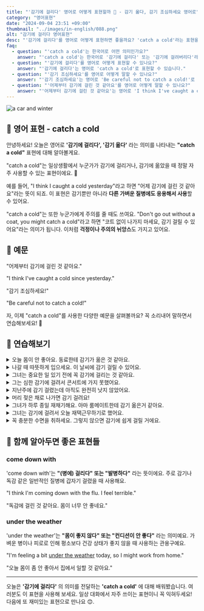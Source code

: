 ```yaml
---
title: "'감기에 걸리다' 영어로 어떻게 표현할까 🤒 - 감기 옮다, 감기 조심하세요 영어로"
category: "영어표현"
date: "2024-09-04 23:51 +09:00"
thumbnail: "../images/in-english/088.png"
alt: "감기에 걸리다 영어표현"
desc: "'감기에 걸리다'를 영어로 어떻게 표현하면 좋을까요? 'catch a cold'라는 표현을 배워봅시다. '어제부터 감기에 걸린 것 같아요', '감기 조심하세요!' 등을 영어로 표현하는 법을 알아볼게요. 다양한 예문을 통해서 연습하고 본인의 표현으로 만들어 보세요."
faq:
  - question: "'catch a cold'는 한국어로 어떤 의미인가요?"
    answer: "'catch a cold'는 한국어로 '감기에 걸리다' 또는 '감기에 걸려버리다'라는 의미입니다."
  - question: "'감기에 걸리다'를 영어로 어떻게 표현할 수 있나요?"
    answer: "'감기에 걸리다'는 영어로 'catch a cold'로 표현할 수 있습니다."
  - question: "'감기 조심하세요'를 영어로 어떻게 말할 수 있나요?"
    answer: "'감기 조심하세요'는 영어로 'Be careful not to catch a cold!'로 표현할 수 있습니다."
  - question: "'어제부터 감기에 걸린 것 같아요'를 영어로 어떻게 말할 수 있나요?"
    answer: "'어제부터 감기에 걸린 것 같아요'는 영어로 'I think I've caught a cold since yesterday.'로 표현할 수 있습니다."
---
```


![a car and winter](../images/in-english/088-1.avif)

## 🌟 영어 표현 - catch a cold

안녕하세요! 오늘은 영어로 **'감기에 걸리다', '감기 옮다'** 라는 의미를 나타내는 **"catch a cold"** 표현에 대해 알아볼게요.

"catch a cold"는 일상생활에서 누군가가 감기에 걸리거나, 감기에 옮았을 때 정말 자주 사용할 수 있는 표현이에요. 🤧

예를 들어, "I think I caught a cold yesterday"라고 하면 "어제 감기에 걸린 것 같아요"라는 뜻이 되죠. 이 표현은 감기뿐만 아니라 **다른 가벼운 질병에도 응용해서 사용**할 수 있어요.

"catch a cold"는 또한 누군가에게 주의를 줄 때도 쓰여요. "Don't go out without a coat, you might catch a cold"라고 하면 "코트 없이 나가지 마세요, 감기 걸릴 수 있어요"라는 의미가 됩니다. 이처럼 **걱정이나 주의의 뉘앙스**도 가지고 있어요.

<script async src="https://pagead2.googlesyndication.com/pagead/js/adsbygoogle.js?client=ca-pub-1465612013356152"
     crossorigin="anonymous"></script>
<!-- engple-horizontal-ad -->

<ins class="adsbygoogle"
     style="display:block"
     data-ad-client="ca-pub-1465612013356152"
     data-ad-slot="2106896038"
     data-ad-format="auto"
     data-full-width-responsive="true"></ins>

<script>
     (adsbygoogle = window.adsbygoogle || []).push({});
</script>

## 📖 예문

"어제부터 감기에 걸린 것 같아요."

"I think I've caught a cold since yesterday."

"감기 조심하세요!"

"Be careful not to catch a cold!"

자, 이제 "catch a cold"를 사용한 다양한 예문을 살펴볼까요? 꼭 소리내어 말하면서 연습해보세요! 🚀

## 💬 연습해보기

<details>
<summary>오늘 몸이 안 좋아요. 동료한테 감기가 옮은 것 같아요.</summary>
<span>I'm not feeling great today. I think I caught a cold from my coworker.</span>
</details>

<details>
<summary>나갈 때 따뜻하게 입으세요. 이 날씨에 감기 걸릴 수 있어요.</summary>
<span>Bundle up when you go out, or you'll catch a cold in this weather.</span>
</details>

<details>
<summary>그녀는 중요한 일 있기 전에 꼭 감기에 걸리는 것 같아요.</summary>
<span>She always seems to catch a cold right before important events.</span>
</details>

<details>
<summary>그는 심한 감기에 걸려서 콘서트에 가지 못했어요.</summary>
<span>He caught a nasty cold and had to miss the concert.</span>
</details>

<details>
<summary>지난주에 감기 걸렸는데 아직도 완전히 낫지 않았어요.</summary>
<span>I caught a cold last week, and I'm <a href="/blog/in-english/254.still/">still</a> not feeling 100%.</span>
</details>

<details>
<summary>머리 젖은 채로 나가면 감기 걸려요!</summary>
<span>Don't go out with wet hair, or you'll catch a cold!</span>
</details>

<details>
<summary>그녀가 하루 종일 재채기해요. 아마 룸메이트한테 감기 옮은거 같아요.</summary>
<span>She's been sneezing all day. she probably caught a cold from her roommate.</span>
</details>

<details>
<summary>그녀는 감기에 걸려서 오늘 재택근무하기로 했어요.</summary>
<span>She caught a cold and <a href="/blog/in-english/062.decide-to/">decided to</a> work from home today.</span>
</details>

<details>
<summary>꼭 충분한 수면을 취하세요. 그렇지 않으면 감기에 쉽게 걸릴 거에요.</summary>
<span><a href="/blog/in-english/232.make-sure/">Make sure</a> to get enough sleep, or you'll catch a cold easily.</span>
</details>

## 🤝 함께 알아두면 좋은 표현들

### come down with

'come down with'는 **"(병에) 걸리다" 또는 "발병하다"** 라는 뜻이에요. 주로 감기나 독감 같은 일반적인 질병에 갑자기 걸렸을 때 사용해요.

"I think I'm coming down with the flu. I feel terrible."

"독감에 걸린 것 같아요. 몸이 너무 안 좋네요."

### under the weather

'under the weather'는 **"몸이 좋지 않다" 또는 "컨디션이 안 좋다"** 라는 의미예요. 가벼운 병이나 피로로 인해 평소보다 건강 상태가 좋지 않을 때 사용하는 관용구예요.

"I'm feeling a bit [under the weather](/blog/in-english/099.under-the-weather/) today, so I might work from home."

"오늘 몸이 좀 안 좋아서 집에서 일할 것 같아요."

---

오늘은 **'감기에 걸리다'** 의 의미를 전달하는 **'catch a cold'** 에 대해 배워봤습니다. 여러분도 이 표현을 사용해 보세요. 일상 대화에서 자주 쓰이는 표현이니 꼭 익혀두세요! 다음에 또 재미있는 표현으로 만나요 😊.
